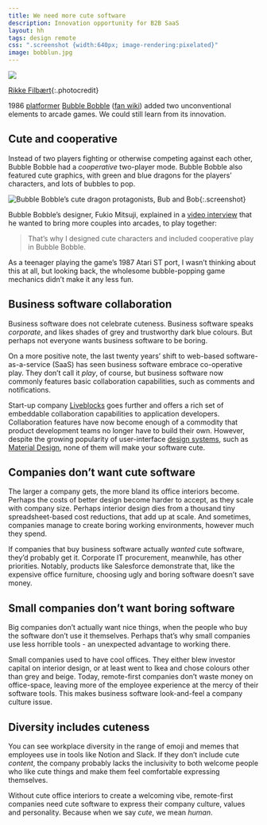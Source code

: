 ```yaml
---
title: We need more cute software
description: Innovation opportunity for B2B SaaS
layout: hh
tags: design remote
css: ".screenshot {width:640px; image-rendering:pixelated}"
image: bobblun.jpg
---
```


![](bobblun.jpg)

[Rikke Filbært](https://unsplash.com/photos/wcC__q80NUU){:.photocredit}

1986 [platformer](https://en.wikipedia.org/wiki/Platform_game)
[Bubble Bobble](https://www.mentalfloss.com/article/91165/facts-about-bubble-bobble)
([fan wiki](https://bubblebobble.fandom.com/wiki/Bubble_Bobble))
added two unconventional elements to arcade games.
We could still learn from its innovation.

## Cute and cooperative

Instead of two players fighting or otherwise competing against each other, Bubble Bobble had a _cooperative_ two-player mode.
Bubble Bobble also featured cute graphics, with green and blue dragons for the players’ characters, and lots of bubbles to pop.

![Bubble Bobble’s cute dragon protagonists, Bub and Bob](bubble-bobble.png){:.screenshot}

Bubble Bobble’s designer, Fukio Mitsuji, explained in a
[video interview](https://www.youtube.com/watch?v=LwbhgITgrmE)
that he wanted to bring more couples into arcades, to play together:

> That’s why I designed cute characters and included cooperative play in Bubble Bobble.

As a teenager playing the game’s 1987 Atari ST port, I wasn’t thinking about this at all, but looking back, the wholesome bubble-popping game mechanics didn’t make it any less fun.

## Business software collaboration

Business software does not celebrate cuteness.
Business software speaks _corporate_, and likes shades of grey and trustworthy dark blue colours.
But perhaps not everyone wants business software to be boring.

On a more positive note, the last twenty years’ shift to web-based software-as-a-service (SaaS) has seen business software embrace co-operative play.
They don’t call it _play_, of course, but business software now commonly features basic collaboration capabilities, such as comments and notifications.

Start-up company [Liveblocks](https://liveblocks.io) 
goes further and offers a rich set of embeddable collaboration capabilities to application developers.
Collaboration features have now become enough of a commodity that product development teams no longer have to build their own.
However, despite the growing popularity of user-interface
[design systems](https://en.wikipedia.org/wiki/Design_system), such as
[Material Design](https://en.wikipedia.org/wiki/Material_Design),
none of them will make your software cute.

## Companies don’t want cute software

The larger a company gets, the more bland its office interiors become.
Perhaps the costs of better design become harder to accept, as they scale with company size.
Perhaps interior design dies from a thousand tiny spreadsheet-based cost reductions, that add up at scale.
And sometimes, companies manage to create boring working environments, however much they spend.

If companies that buy business software actually _wanted_ cute software, they’d probably get it.
Corporate IT procurement, meanwhile, has other priorities.
Notably, products like Salesforce demonstrate that, like the expensive office furniture, choosing ugly and boring software doesn’t save money.

## Small companies don’t want boring software

Big companies don’t actually want nice things, when the people who buy the software don’t use it themselves.
Perhaps that’s why small companies use less horrible tools - an unexpected advantage to working there.

Small companies used to have cool offices.
They either blew investor capital on interior design, or at least went to Ikea and chose colours other than grey and beige.
Today, remote-first companies don’t waste money on office-space, leaving more of the employee experience at the mercy of their software tools.
This makes business software look-and-feel a company culture issue.

## Diversity includes cuteness

You can see workplace diversity in the range of emoji and memes that employees use in tools like Notion and Slack.
If they don’t include cute _content_, the company probably lacks the inclusivity to both welcome people who like cute things and make them feel comfortable expressing themselves.

Without cute office interiors to create a welcoming vibe, remote-first companies need cute software to express their company culture, values and personality.
Because when we say _cute_, we mean _human_.
